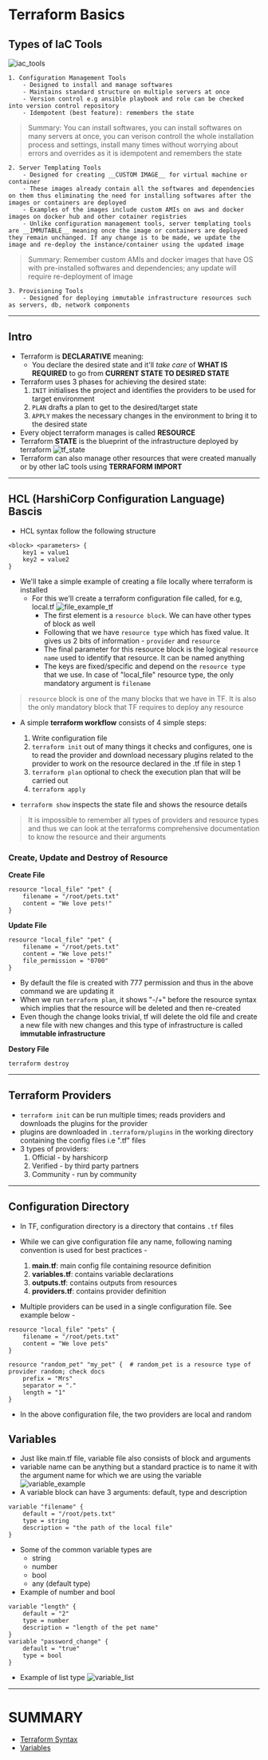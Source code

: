 # Terraform Basics

## Types of IaC Tools
![iac_tools](./images/iac_tools.png)

    1. Configuration Management Tools
        - Designed to install and manage softwares
        - Maintains standard structure on multiple servers at once
        - Version control e.g ansible playbook and role can be checked into version control repository
        - Idempotent (best feature): remembers the state
    
> Summary: You can install softwares, you can install softwares on many servers at once, you can verison controll the whole installation process and settings, install many times without worrying about errors and overrides as it is idempotent and remembers the state

    2. Server Templating Tools
        - Designed for creating __CUSTOM IMAGE__ for virtual machine or container
        - These images already contain all the softwares and dependencies on them thus eliminating the need for installing softwares after the images or containers are deployed
        - Examples of the images include custom AMIs on aws and docker images on docker hub and other cotainer registries
        - Unlike configuration management tools, server templating tools are __IMMUTABLE__ meaning once the image or containers are deployed they remain unchanged. If any change is to be made, we update the image and re-deploy the instance/container using the updated image

> Summary: Remember custom AMIs and docker images that have OS with pre-installed softwares and dependencies; any update will require re-deployment of image

    3. Provisioning Tools
        - Designed for deploying immutable infrastructure resources such as servers, db, network components
-----
## Intro
- Terraform is __DECLARATIVE__ meaning:
    - You declare the desired state and it'll _take care_ of __WHAT IS REQUIRED__ to go from __CURRENT STATE TO DESIRED STATE__
- Terraform uses 3 phases for achieving the desired state:
    1. `INIT` initialises the project and identifies the providers to be used for target environment
    2. `PLAN` drafts a plan to get to the desired/target state
    3. `APPLY` makes the necessary changes in the environment to bring it to the desired state
- Every object terraform manages is called __RESOURCE__
- Terraform __STATE__ is the blueprint of the infrastructure deployed by terraform
    ![tf_state](./images/tf_state.png)
- Terraform can also manage other resources that were created manually or by other IaC tools using __TERRAFORM IMPORT__

-----
## HCL (HarshiCorp Configuration Language) Bascis
- HCL syntax follow the following structure
<a id="tf-syntax"></a>
```hcl
<block> <parameters> {
    key1 = value1
    key2 = value2
}
```
- We'll take a simple example of creating a file locally where terraform is installed
    - For this we'll create a terraform configuration file called, for e.g, local.tf
    ![file_example_tf](./images/file_example_tf.png)
        - The first element is a `resource block`. We can have other types of block as well
        - Following that we have `resource type` which has fixed value. It gives us 2 bits of information - `provider` and `resource`
        - The final parameter for this resource block is the logical `resource name` used to identify that resource. It can be named anything
        - The keys are fixed/specific and depend on the `resource type` that we use. In case of "local_file" resource type, the only mandatory argument is `filename`

> `resource` block is one of the many blocks that we have in TF. It is also the only mandatory block that TF requires to deploy any resource

- A simple __terraform workflow__ consists of 4 simple steps:
    1. Write configuration file
    2. `terraform init` out of many things it checks and configures, one is to read the provider and download necessary plugins related to the provider to work on the resource declared in the .tf file in step 1
    3. `terraform plan` optional to check the execution plan that will be carried out
    4. `terraform apply`

- `terraform show` inspects the state file and shows the resource details

> It is impossible to remember all types of providers and resource types and thus we can look at the terraforms comprehensive documentation to know the resource and their arguments

### Create, Update and Destroy of Resource
__Create File__
```hcl
resource "local_file" "pet" {
    filename = "/root/pets.txt"
    content = "We love pets!"
}
```
__Update File__
```hcl
resource "local_file" "pet" {
    filename = "/root/pets.txt"
    content = "We love pets!"
    file_permission = "0700"
}
```
- By default the file is created with 777 permission and thus in the above command we are updating it
- When we run `terraform plan`, it shows "-/+" before the resource syntax which implies that the resource will be deleted and then re-created
- Even though the change looks trivial, tf will delete the old file and create a new file with new changes and this type of infrastructure is called __immutable infrastructure__

__Destory File__

`terraform destroy`

-----
## Terraform Providers
- `terraform init` can be run multiple times; reads providers and downloads the plugins for the provider
- plugins are downloaded in `.terraform/plugins` in the working directory containing the config files i.e ".tf" files
- 3 types of providers:
    1. Official - by harshicorp
    2. Verified - by third party partners
    3. Community - run by community

-----
## Configuration Directory
- In TF, configuration directory is a directory that contains `.tf` files
- While we can give configuration file any name, following naming convention is used for best practices -
    1. __main.tf__: main config file containing resource definition
    2. __variables.tf__: contains variable declarations
    3. __outputs.tf__: contains outputs from resources
    4. __providers.tf__: contains provider definition

- Multiple providers can be used in a single configuration file. See example below -
```hcl
resource "local_file" "pets" {
    filename = "/root/pets.txt"
    content = "We love pets"
}

resource "random_pet" "my_pet" {  # random_pet is a resource type of provider random; check docs
    prefix = "Mrs"
    separator = "."
    length = "1"
}
```
- In the above configuration file, the two providers are local and random
## <a id="variables"></a>Variables
- Just like main.tf file, variable file also consists of block and arguments
- variable name can be anything but a standard practice is to name it with the argument name for which we are using the variable
![variable_example](./images/variable_example.png)
- A variable block can have 3 arguments: default, type and description
```hcl
variable "filename" {
    default = "/root/pets.txt"
    type = string
    description = "the path of the local file"
}
```
- Some of the common variable types are 
    - string
    - number
    - bool
    - any (default type)
- Example of number and bool
```hcl
variable "length" {
    default = "2"
    type = number
    description = "length of the pet name"
}
variable "password_change" {
    default = "true"
    type = bool
}
```
- Example of list type
![variable_list](./images/variable_list.png)




-----
# SUMMARY
- [Terraform Syntax](#tf-syntax)
- [Variables](#variables)